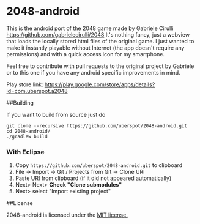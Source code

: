 2048-android
============

This is the android port of the 2048 game made by Gabriele Cirulli https://github.com/gabrielecirulli/2048 
It's nothing fancy, just a webview that loads the locally stored html files of the original game. 
I just wanted to make it instantly playable without Internet (the app doesn't require any permissions) and with 
a quick access icon for my smartphone.

Feel free to contribute with pull requests to the original project by Gabriele or to this one if you have any android 
specific improvements in mind.

Play store link: https://play.google.com/store/apps/details?id=com.uberspot.a2048

##Building

If you want to build from source just do 

    git clone --recursive https://github.com/uberspot/2048-android.git
    cd 2048-android/
    ./gradlew build
    
### With Eclipse

1. Copy `https://github.com/uberspot/2048-android.git` to clipboard
2. File -> Import -> Git / Projects from Git -> Clone URI
3. Paste URI from clipboard (if it did not appeared automatically)
4. Next> Next> **Check "Clone submodules"**
5. Next> select "Import existing project"       

##License

2048-android is licensed under the [MIT license.](https://github.com/uberspot/2048-android/blob/master/LICENSE)
